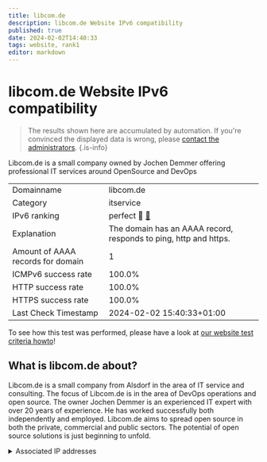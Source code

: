 ```yaml
---
title: libcom.de
description: libcom.de Website IPv6 compatibility
published: true
date: 2024-02-02T14:40:33
tags: website, rank1
editor: markdown
---
```


# libcom.de Website IPv6 compatibility

> The results shown here are accumulated by automation. If you're convinced the displayed data is wrong, please [contact the administrators](/howto/chat). 
{.is-info}

Libcom.de is a small company owned by Jochen Demmer offering professional IT services around OpenSource and DevOps


|   |   |
| - | - |
| Domainname | libcom.de
| Category | itservice |
| IPv6 ranking | perfect :1st_place_medal: [🔗](/howto/ranking) |
| Explanation | The domain has an AAAA record, responds to ping, http and https. |
| Amount of AAAA records for domain | 1 |
| ICMPv6 success rate | 100.0%|
| HTTP success rate | 100.0% |
| HTTPS success rate | 100.0% |
| Last Check Timestamp | 2024-02-02 15:40:33+01:00 |

To see how this test was performed, please have a look at [our website test criteria howto](/howto/testcriteria/website)!


## What is libcom.de about?
Libcom.de is a small company from Alsdorf in the area of IT service and consulting. The focus of Libcom.de is in the area of DevOps operations and open source.
The owner Jochen Demmer is an experienced IT expert with over 20 years of experience. He has worked successfully both independently and employed.
Libcom.de aims to spread open source in both the private, commercial and public sectors. The potential of open source solutions is just beginning to unfold.



<details>
<summary>Associated IP addresses</summary>

2001:4dd0:28d4:5000::18

</details>
